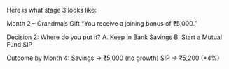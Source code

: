 Here is what stage 3 looks like: 

Month 2 – Grandma’s Gift
“You receive a joining bonus of ₹5,000.”

Decision 2: Where do you put it?
A. Keep in Bank Savings
B. Start a Mutual Fund SIP


Outcome by Month 4:
Savings → ₹5,000 (no growth)
SIP → ₹5,200 (+4%)
